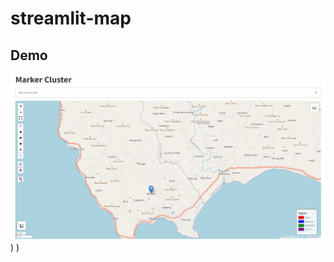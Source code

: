 # streamlit-map
## Demo

![](https://github.com/HaeryaPutri/Streamlit_Map/blob/9b5eee34bcb5963d6f5e15b56c58835442c153e2/Streamlit.png)
)
)
